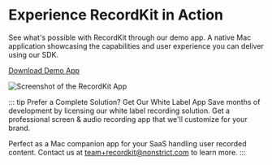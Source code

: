 # Experience RecordKit in Action

See what's possible with RecordKit through our demo app. A native Mac application showcasing the capabilities and user experience you can deliver using our SDK.

[Download Demo App](https://download.nonstrict.eu/recordkitapp/RecordKitApp.zip)

![Screenshot of the RecordKit App](public/demo-screenshot.png)

::: tip Prefer a Complete Solution? Get Our White Label App
Save months of development by licensing our white label recording solution. Get a professional screen & audio recording app that we'll customize for your brand.

Perfect as a Mac companion app for your SaaS handling user recorded content. Contact us at team+recordkit@nonstrict.com to learn more.
:::
